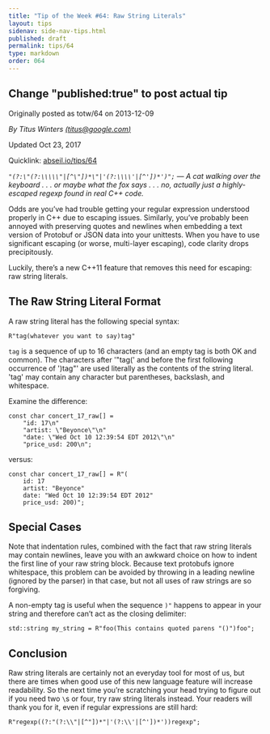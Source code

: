 ```yaml
---
title: "Tip of the Week #64: Raw String Literals"
layout: tips
sidenav: side-nav-tips.html
published: draft
permalink: tips/64
type: markdown
order: 064
---
```


## Change "published:true" to post actual tip

Originally posted as totw/64 on 2013-12-09

*By Titus Winters [(titus@google.com)](mailto:titus@google.com)*

Updated Oct 23, 2017

Quicklink: [abseil.io/tips/64](https://abseil.io/tips/64)

*`"(?:\"(?:\\\\\"|[^\"])*\"|'(?:\\\\'|[^'])*')";` &mdash; A cat walking over the
keyboard . . . or maybe what the fox says . . . no, actually just a highly-
escaped regexp found in real C++ code.*

Odds are you’ve had trouble getting your regular expression understood properly
in C++ due to escaping issues. Similarly, you’ve probably been annoyed with
preserving quotes and newlines when embedding a text version of Protobuf or JSON
data into your unittests. When you have to use significant escaping (or worse,
multi-layer escaping), code clarity drops precipitously.

Luckily, there’s a new C++11 feature that removes this need for escaping: raw
string literals.

## The Raw String Literal Format

A raw string literal has the following special syntax:

    R"tag(whatever you want to say)tag"

`tag` is a sequence of up to 16 characters (and an empty tag is both OK and
common). The characters after '"tag(' and before the first following occurrence
of ')tag"' are used literally as the contents of the string literal. 'tag' may
contain any character but parentheses, backslash, and whitespace.

Examine the difference:

```
const char concert_17_raw[] =
    "id: 17\n"
    "artist: \"Beyonce\"\n"
    "date: \"Wed Oct 10 12:39:54 EDT 2012\"\n"
    "price_usd: 200\n";
```

versus:

```
const char concert_17_raw[] = R"(
    id: 17
    artist: "Beyonce"
    date: "Wed Oct 10 12:39:54 EDT 2012"
    price_usd: 200)";
```

## Special Cases

Note that indentation rules, combined with the fact that raw string literals may
contain newlines, leave you with an awkward choice on how to indent the first
line of your raw string block. Because text protobufs ignore whitespace, this
problem can be avoided by throwing in a leading newline (ignored by the parser)
in that case, but not all uses of raw strings are so forgiving.

A non-empty tag is useful when the sequence `)"` happens to appear in your
string and therefore can’t act as the closing delimiter:

    std::string my_string = R"foo(This contains quoted parens "()")foo";

## Conclusion

Raw string literals are certainly not an everyday tool for most of us, but there
are times when good use of this new language feature will increase readability.
So the next time you’re scratching your head trying to figure out if you need
two <code>\\</code>s or four, try raw string literals instead. Your readers will
thank you for it, even if regular expressions are still hard:

    R"regexp((?:"(?:\\"|[^"])*"|'(?:\\'|[^'])*'))regexp";
